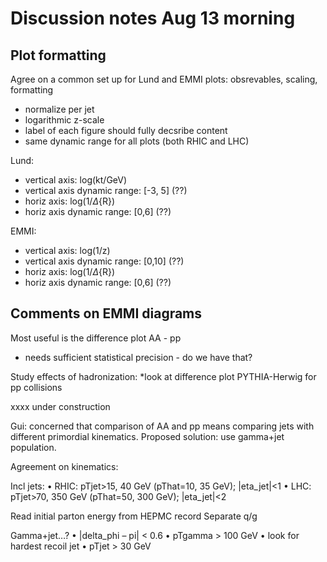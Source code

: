 # Discussion notes Aug 13 morning

## Plot formatting

Agree on a common set up for Lund and EMMI plots: obsrevables, scaling, formatting
   * normalize per jet
   * logarithmic z-scale
   * label of each figure should fully decsribe content
   * same dynamic range for all plots (both RHIC and LHC)

Lund: 
   * vertical axis: log(kt/GeV)
   * vertical axis dynamic range: [-3, 5]  (??)
   * horiz axis: log(1/$\Delta${R})
   * horiz axis dynamic range: [0,6] (??)
   
EMMI:
   * vertical axis: log(1/z)
   * vertical axis dynamic range: [0,10] (??)
   * horiz axis: log(1/$\Delta${R})
   * horiz axis dynamic range: [0,6] (??)
   
## Comments on EMMI diagrams

Most useful is the difference plot AA - pp
   * needs sufficient statistical precision - do we have that?
   
Study effects of hadronization: 
   *look at difference plot PYTHIA-Herwig for pp collisions

xxxx under construction

Gui: concerned that comparison of AA and pp means comparing jets with different primordial kinematics. Proposed solution: use gamma+jet population.



Agreement on kinematics:

Incl jets:
•	RHIC: pTjet>15, 40 GeV (pThat=10, 35 GeV); |eta_jet|<1
•	LHC: pTjet>70, 350 GeV (pThat=50, 300 GeV); |eta_jet|<2

Read initial parton energy from HEPMC record
Separate q/g

Gamma+jet…?
•	|delta_phi – pi| < 0.6
•	pTgamma > 100 GeV
•	look for hardest recoil jet 
•	pTjet > 30 GeV


